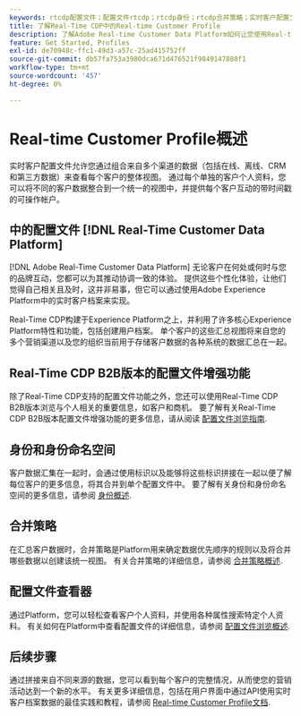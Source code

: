 ```yaml
---
keywords: rtcdp配置文件；配置文件rtcdp；rtcdp身份；rtcdp合并策略；实时客户配置文件
title: 了解Real-Time CDP中的Real-time Customer Profile
description: 了解Adobe Real-time Customer Data Platform如何让您使用Real-time Customer Profile为您的客户推动协调、一致和相关体验。
feature: Get Started, Profiles
exl-id: de70948c-ffc1-49d3-a57c-25ad415752ff
source-git-commit: db57fa753a3980dca671d476521f9849147880f1
workflow-type: tm+mt
source-wordcount: '457'
ht-degree: 0%

---
```


# Real-time Customer Profile概述

实时客户配置文件允许您通过组合来自多个渠道的数据（包括在线、离线、CRM和第三方数据）来查看每个客户的整体视图。 通过每个单独的客户个人资料，您可以将不同的客户数据整合到一个统一的视图中，并提供每个客户互动的带时间戳的可操作帐户。

## 中的配置文件 [!DNL Real-Time Customer Data Platform]

[!DNL Adobe Real-Time Customer Data Platform] 无论客户在何处或何时与您的品牌互动，您都可以为其推动协调一致的体验。 提供这些个性化体验，让他们觉得自己相关且及时，这并非易事，但它可以通过使用Adobe Experience Platform中的实时客户档案来实现。

Real-Time CDP构建于Experience Platform之上，并利用了许多核心Experience Platform特性和功能，包括创建用户档案。 单个客户的这些汇总视图将来自您的多个营销渠道以及您的组织当前用于存储客户数据的各种系统的数据汇总在一起。

## Real-Time CDP B2B版本的配置文件增强功能

除了Real-Time CDP支持的配置文件功能之外，您还可以使用Real-Time CDP B2B版本浏览与个人相关的重要信息，如客户和商机。 要了解有关Real-Time CDP B2B版本配置文件增强功能的更多信息，请从阅读 [配置文件浏览指南](profile-browse.md).

## 身份和身份命名空间

客户数据汇集在一起时，会通过使用标识以及能够将这些标识拼接在一起以便了解每位客户的更多信息，将其合并到单个配置文件中。 要了解有关身份和身份命名空间的更多信息，请参阅 [身份概述](identities-overview.md).

## 合并策略

在汇总客户数据时，合并策略是Platform用来确定数据优先顺序的规则以及将合并哪些数据以创建该统一视图。 有关合并策略的详细信息，请参阅 [合并策略概述](merge-policies.md).

## 配置文件查看器

通过Platform，您可以轻松查看客户个人资料，并使用各种属性搜索特定个人资料。 有关如何在Platform中查看配置文件的详细信息，请参阅 [配置文件浏览概述](profile-browse.md).

## 后续步骤

通过拼接来自不同来源的数据，您可以看到每个客户的完整情况，从而使您的营销活动达到一个新的水平。 有关更多详细信息，包括在用户界面中通过API使用实时客户档案数据的最佳实践和教程，请参阅 [Real-time Customer Profile文档](../../profile/home.md).

